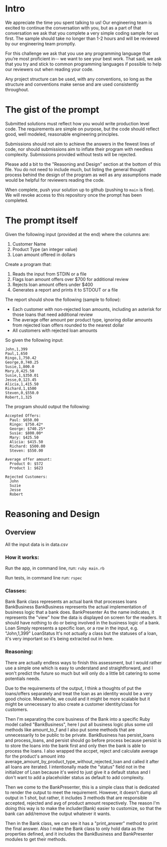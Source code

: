 # Intro
We appreciate the time you spent talking to us! Our engineering team is excited to continue the conversation with you, but as a part of that conversation we ask that you complete a very simple coding sample for us first. The sample should take no longer than 1-2 hours and will be reviewed by our engineering team promptly.

For this challenge we ask that you use any programming language that you’re most proficient in-- we want to see your best work. That said, we ask that you try and stick to common programming languages if possible to help our reviewers out when reading your code.

Any project structure can be used, with any conventions, so long as the structure and conventions make sense and are used consistently throughout.

# The gist of the prompt
Submitted solutions must reflect how you would write production level code. The requirements are simple on purpose, but the code should reflect good, well modeled, reasonable engineering principles.

Submissions should not aim to achieve the answers in the fewest lines of code, nor should submissions aim to inflate their program with needless complexity. Submissions provided without tests will be rejected.

Please add a bit to the "Reasoning and Design" section at the bottom of this file. You do not need to include much, but listing the general thought process behind the design of the program as well as any assumptions made would be helpful for reviewers reading the code.

When complete, push your solution up to github (pushing to `main` is fine). We will revoke access to this repository once the prompt has been completed.

# The prompt itself
Given the following input (provided at the end) where the columns are:
1. Customer Name
2. Product Type (an integer value)
3. Loan amount offered in dollars


Create a program that:
1. Reads the input from STDIN or a file
2. Flags loan amount offers over $700 for additional review
3. Rejects loan amount offers under $400
4. Generates a report and prints it to STDOUT or a file

The report should show the following (sample to follow):
- Each customer with non-rejected loan amounts, including an asterisk for those loans that need additional review
- The average offer amount per product type, ignoring dollar amounts from rejected loan offers rounded to the nearest dollar
- All customers with rejected loan amounts

So given the following input:

```
John,1,399
Paul,1,650
Ringo,1,750.42
George,0,740.25
Susie,1,800.0
Mary,0,425.50
Susie,1,$350.01
Jesse,0,123.45
Alicia,1,415.50
Richard,1,$500
Steven,0,$550.0
Robert,1,325
```


The program should output the following:

```
Accepted Offers:
  Paul: $650.00
  Ringo: $750.42*
  George: $740.25*
  Susie: $800.00*
  Mary: $425.50
  Alicia: $415.50
  Richard: $500.00
  Steven: $550.00

Average offer amount: 
  Product 0: $572
  Product 1: $623

Rejected Customers:
  John
  Suzie
  Jesse
  Robert
```

# Reasoning and Design

## Overview
All the input data is in data.csv
### How it works:
  Run the app, in command line, run:
    ```
      ruby main.rb
    ```

  Run tests, in command line run:
    ```
      rspec
    ```

### Classes:
  Bank
    Bank class represents an actual bank that processes loans
  BankBusiness
    BankBusiness represents the actual implementation of business logic that a bank does.
  BankPresenter
    As the name indicates, it represents the "view" how the data is displayed on screen for the readers. It should have nothing
    to do or being involved in the business logic of a bank.
  Loan
    Simply represents a specific loan, or a row in the input, e.g. "John,1,399"
  LoanStatus
    It's not actually a class but the statuses of a loan, it's very important so it's being extracted out in here.

### Reasoning:
  There are actually endless ways to finish this assessment, but I would rather use a simple one which is easy to understand and straightforward, and I won't predict the future so much but will only do a little bit catering to some potentials needs.

  Due to the requirements of the output, I think a thoughts of put the loans/offers separately and treat the loan as an identity would be a very good choice. Meanwhile, we could and it might be more scalable but it might be unnecessary to also create a customer identity/class for customers. 

  Then I'm separating the core business of the Bank into a specific Ruby model called "BankBusiness", here I put all business logic plus some util methods like amount_to_f and I 
  also put some methods that are unnecessarily to be public to be private. BankBusiness has persist_loans and process_loans, and persist should go before process because persist 
  is to store the loans into the bank first and only then the bank is able to process the loans. I also wrapped the accpet, reject and calculate average for the product's amount into average_amount_by_product_type_without_rejected_loan and called it after all loans are iterated. I intentionally made the "status" field not in the initializer of Loan because it's weird to just give it a default status and I don't want to add a placeholder status as default to add complexity.

  Then we come to the BankPresenter, this is a simple class that is dedicated to render the output to meet the requirement. However, it doesn't dump all output in 1 shot, but rather, it includes 3 methods that are responsible accepted, rejected and avg of product amount respectively. The reason I'm doing this way is to make the includer(Bank) easier to customize, so that the bank can add/remove the output whatever it wants.

  Then in the Bank class, we can see it has a "print_answer" method to print the final answer. Also I make the Bank class to only hold data as the properties defined, and it includes the BankBusiness and BankPresenter modules to get their methods.
